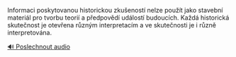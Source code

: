 
Informaci poskytovanou historickou zkušeností nelze použít jako stavební materiál pro tvorbu teorií a předpovědí událostí budoucích. Každá historická skutečnost je otevřena různým interpretacím a ve skutečnosti je i různě interpretována.

[🔊 Poslechnout audio](/data/7-paragraphs/audio/chapter_13/para_005-Informaci-poskytovanou-historickou-zkuenost-nelz.mp3)
